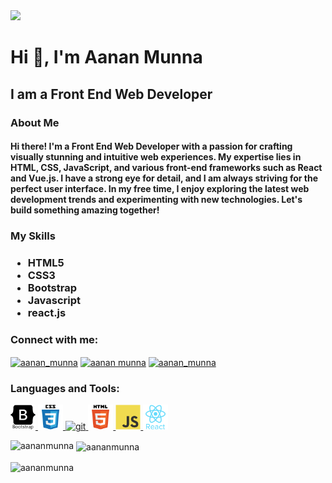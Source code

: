 <img src="https://scontent.fdac7-1.fna.fbcdn.net/v/t39.30808-6/292441490_177467064657151_5338780753409863048_n.png?_nc_cat=110&ccb=1-7&_nc_sid=e3f864&_nc_ohc=YQRq1NIQZN4AX_m13DP&_nc_ht=scontent.fdac7-1.fna&oh=00_AfCO4UOCCMVp4VVXePH7lac2-U9xBKiwfY_p8TvnypuKiA&oe=63E347AD" />

<h1>Hi 👋, I'm Aanan Munna</h1>  <h2>I am a Front End Web Developer</h2>

<h3>About Me </h3>
<h4>Hi there! I'm a Front End Web Developer with a passion for crafting visually stunning and intuitive web experiences. My expertise lies in HTML, CSS, JavaScript, and various front-end frameworks such as React and Vue.js. I have a strong eye for detail, and I am always striving for the perfect user interface. In my free time, I enjoy exploring the latest web development trends and experimenting with new technologies. Let's build something amazing together!</h4>

<h3>My Skills<h3/>
  <ul>
    <li>HTML5</li>
    <li>CSS3</li>
    <li>Bootstrap</li>
    <li>Javascript</li>
     <li>react.js</li>
  </ul>

<h3 align="left">Connect with me:</h3>
<p align="left">
<a href="https://twitter.com/aanan_munna" target="blank"><img align="center" src="https://raw.githubusercontent.com/rahuldkjain/github-profile-readme-generator/master/src/images/icons/Social/twitter.svg" alt="aanan_munna" height="30" width="40" /></a>
<a href="https://www.facebook.com/profile.php?id=100027489341302" target="blank"><img align="center" src="https://raw.githubusercontent.com/rahuldkjain/github-profile-readme-generator/master/src/images/icons/Social/facebook.svg" alt="aanan munna" height="30" width="40" /></a>
<a href="https://instagram.com/aanan_munna" target="blank"><img align="center" src="https://raw.githubusercontent.com/rahuldkjain/github-profile-readme-generator/master/src/images/icons/Social/instagram.svg" alt="aanan_munna" height="30" width="40" /></a>
</p>

<h3 align="left">Languages and Tools:</h3>
<p align="left"> <a href="https://getbootstrap.com" target="_blank" rel="noreferrer"> <img src="https://raw.githubusercontent.com/devicons/devicon/master/icons/bootstrap/bootstrap-plain-wordmark.svg" alt="bootstrap" width="40" height="40"/> </a> <a href="https://www.w3schools.com/css/" target="_blank" rel="noreferrer"> <img src="https://raw.githubusercontent.com/devicons/devicon/master/icons/css3/css3-original-wordmark.svg" alt="css3" width="40" height="40"/> </a> <a href="https://git-scm.com/" target="_blank" rel="noreferrer"> <img src="https://www.vectorlogo.zone/logos/git-scm/git-scm-icon.svg" alt="git" width="40" height="40"/> </a> <a href="https://www.w3.org/html/" target="_blank" rel="noreferrer"> <img src="https://raw.githubusercontent.com/devicons/devicon/master/icons/html5/html5-original-wordmark.svg" alt="html5" width="40" height="40"/> </a> <a href="https://developer.mozilla.org/en-US/docs/Web/JavaScript" target="_blank" rel="noreferrer"> <img src="https://raw.githubusercontent.com/devicons/devicon/master/icons/javascript/javascript-original.svg" alt="javascript" width="40" height="40"/> </a> <a href="https://reactjs.org/" target="_blank" rel="noreferrer"> <img src="https://raw.githubusercontent.com/devicons/devicon/master/icons/react/react-original-wordmark.svg" alt="react" width="40" height="40"/> </a> </p>

<p><img align="left" src="https://github-readme-stats.vercel.app/api/top-langs?username=aananmunna&show_icons=true&locale=en&layout=compact" alt="aananmunna" /></p>

<p>&nbsp;<img align="center" src="https://github-readme-stats.vercel.app/api?username=aananmunna&show_icons=true&locale=en" alt="aananmunna" /></p>

<p><img align="center" src="https://github-readme-streak-stats.herokuapp.com/?user=aananmunna&" alt="aananmunna" /></p>
